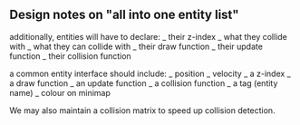 ## Design notes on "all into one entity list"

additionally, entities will have to declare:
_ their z-index
_ what they collide with
_ what they can collide with
_ their draw function
_ their update function
_ their collision function

a common entity interface should include:
_ position
_ velocity
_ a z-index
_ a draw function
_ an update function
_ a collision function
_ a tag (entity name)
_ colour on minimap

We may also maintain a collision matrix to speed up collision detection.
